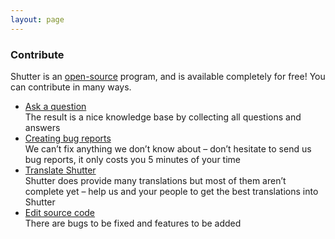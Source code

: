 ```yaml
---
layout: page
---
```

### Contribute

Shutter is an [open-source](http://www.opensource.org/) program, and is available completely for free! You can contribute in many ways.

* [Ask a question](https://github.com/shutter-project/shutter/issues/new?assignees=&labels=question&template=question.md&title=)  
The result is a nice knowledge base by collecting all questions and answers
* [Creating bug reports](https://github.com/shutter-project/shutter/issues/new?assignees=&labels=bug&template=bug_report.md&title=)  
We can’t fix anything we don’t know about – don’t hesitate to send us bug reports, it only costs you 5 minutes of your time
* [Translate Shutter](https://translations.launchpad.net/shutter)  
Shutter does provide many translations but most of them aren’t complete yet – help us and your people to get the best translations into Shutter
* [Edit source code](/downloads/source-code)  
There are bugs to be fixed and features to be added
